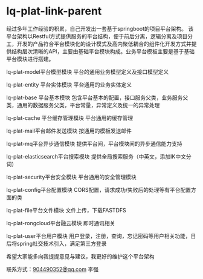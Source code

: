 # lq-plat-link-parent
经过多年工作经验的积累，自己开发出一套基于springboot的项目平台架构。
该平台架构以Restful方式提供服务的平台结构，便于前后分离，逻辑分离及项目分工，开发的产品符合平台模块化的设计模式及高内聚低耦合的组件化开发方式并提供结构层次清晰的API，主要由基础平台模块构成。业务平台模板主要是基于基础平台模块进行搭建。

lq-plat-model平台模型模块	平台的通用业务模型定义及接口模型定义

lq-plat-entity 平台实体模块	平台通用的业务实体定义

lq-plat-base 平台基本模块	包含平台基本的配置，接口服务父类，业务服务父类，通用的数据服务父类，平台常量，异常定义及统一的异常处理

lq-plat-cache 平台缓存管理模块	平台通用的缓存管理

lq-plat-mail平台邮件发送模块	按通用的模板发送邮件

lq-plat-mq平台异步通信模块	提供平台间，平台模块间的异步通信能力支持

lq-plat-elasticsearch平台搜索模块	提供全局搜索服务（中英文，添加IK中文分词）

lq-plat-security平台安全模块	平台通用的安全管理模块

lq-plat-config平台配置模块	CORS配置，请求成功/失败后的处理等有平台配置方面的类

lq-plat-file平台文件模块	文件上传，下载FASTDFS

lq-plat-rongcloud平台融云模块	即时通讯相关

lq-plat-user平台用户模块	用户登录，注册，查询，忘记密码等用户相关功能，日后将spring社交技术引入，满足第三方登录

希望大家能多向我提提意见与建议，我更好的维护这个平台架构

联系方式：904490352@qq.com   李强

